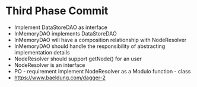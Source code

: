 # Third Phase Commit

- Implement DataStoreDAO as interface
- InMemoryDAO implements DataStoreDAO
- InMemoryDAO will have a composition relationship with NodeResolver
- InMemoryDAO should handle the responsibility of abstracting implementation details
- NodeResolver should support getNode() for an user
- NodeResolver is an interface
- PO - requirement implement NodeResolver as a Modulo function - class
- https://www.baeldung.com/dagger-2
